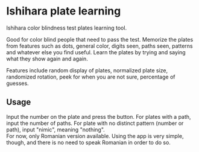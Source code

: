 # Ishihara plate learning
Ishihara color blindness test plates learning tool.  

Good for color blind people that need to pass the test. Memorize the plates from features such as dots, general color, digits seen, paths seen, patterns and whatever else you find useful. Learn the plates by trying and saying what they show again and again.  

Features include random display of plates, normalized plate size, randomized rotation, peek for when you are not sure, percentage of guesses.

## Usage
Input the number on the plate and press the button. For plates with a path, input the number of paths. For plate with no distinct pattern (number or path), input "nimic", meaning "nothing".  
For now, only Romanian version available. Using the app is very simple, though, and there is no need to speak Romanian in order to do so.
